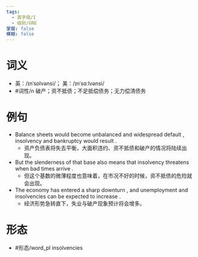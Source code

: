 ```yaml
---
tags:
  - 首字母/I
  - 级别/GRE
掌握: false
模糊: false
---
```

# 词义
- 英：/ɪnˈsɒlvənsi/； 美：/ɪnˈsɑːlvənsi/
- #词性/n  破产；资不抵债；不足抵偿债务；无力偿清债务
# 例句
- Balance sheets would become unbalanced and widespread default , insolvency and bankruptcy would result .
	- 资产负债表将失去平衡，大面积违约、资不抵债和破产的情况将陆续出现。
- But the slenderness of that base also means that insolvency threatens when bad times arrive .
	- 但这个基数的微薄程度也意味着，在市况不好的时候，资不抵债的危险就会出现。
- The economy has entered a sharp downturn , and unemployment and insolvencies can be expected to increase .
	- 经济形势急转直下，失业与破产现象预计将会增多。
# 形态
- #形态/word_pl insolvencies
